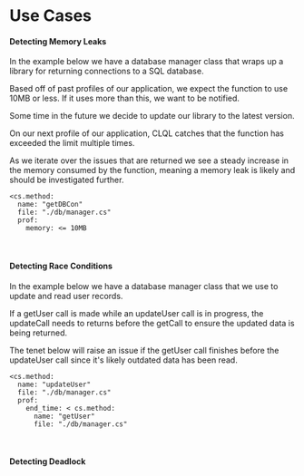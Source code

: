 # Use Cases

#### Detecting Memory Leaks
In the example below we have a database manager class that wraps up a library for returning connections to a SQL database.

Based off of past profiles of our application, we expect the function to use 10MB or less. If it uses more than this, we want to be notified.
 
Some time in the future we decide to update our library to the latest version.

On our next profile of our application, CLQL catches that the function has exceeded the limit multiple times.

As we iterate over the issues that are returned we see a steady increase in the memory consumed by the function, meaning a memory leak is likely and should be investigated further.

```
<cs.method:
  name: "getDBCon"
  file: "./db/manager.cs"
  prof:
    memory: <= 10MB
```

<br />

#### Detecting Race Conditions
In the example below we have a database manager class that we use to update and read user records.

If a getUser call is made while an updateUser call is in progress, the updateCall needs to returns before the getCall to ensure the updated data is being returned.

The tenet below will raise an issue if the getUser call finishes before the updateUser call since it's likely outdated data has been read.


```
<cs.method:
  name: "updateUser"
  file: "./db/manager.cs"
  prof:
    end_time: < cs.method:
      name: "getUser"
      file: "./db/manager.cs"
```

<br />

#### Detecting Deadlock